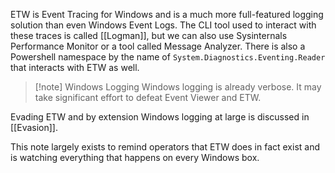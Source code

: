 ETW is Event Tracing for Windows and is a much more full-featured logging solution than even Windows Event Logs.  The CLI tool used to interact with these traces is called [[Logman]], but we can also use Sysinternals Performance Monitor or a tool called Message Analyzer. There is also a Powershell namespace by the name of `System.Diagnostics.Eventing.Reader` that interacts with ETW as well. 

>[!note] Windows Logging
>Windows logging is already verbose. It may take significant effort to defeat Event Viewer and ETW.

Evading ETW and by extension Windows logging at large is discussed in [[Evasion]].

This note largely exists to remind operators that ETW does in fact exist and is watching everything that happens on every Windows box. 
